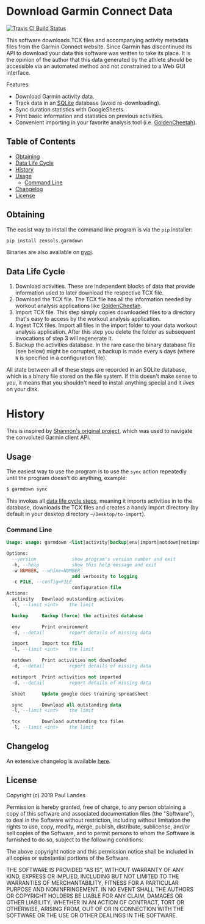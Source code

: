 # Download Garmin Connect Data

[![Travis CI Build Status][travis-badge]][travis-link]

This software downloads TCX files and accompanying activity metadata files from
the Garmin Connect website.  Since Garmin has discontinued its API to download
your data this software was written to take its place.  It is the opinion of
the author that this data generated by the athlete should be accessible via an
automated method and not constrained to a Web GUI interface.

Features:
* Download Garmin activity data.
* Track data in an [SQLite] database (avoid re-downloading).
* Sync duration statistics with GoogleSheets.
* Print basic information and statistics on previous activities.
* Convenient importing in your favorite analysis tool (i.e. [GoldenCheetah]).


<!-- markdown-toc start - Don't edit this section. Run M-x markdown-toc-refresh-toc -->
## Table of Contents

- [Obtaining](#obtaining)
- [Data Life Cycle](#data-life-cycle)
- [History](#history)
- [Usage](#usage)
    - [Command Line](#command-line)
- [Changelog](#changelog)
- [License](#license)

<!-- markdown-toc end -->


## Obtaining

The easist way to install the command line program is via the `pip` installer:
```bash
pip install zensols.garmdown
```

Binaries are also available on [pypi].


## Data Life Cycle

1. Download activities.  These are independent blocks of data that provide
   information used to later download the respective TCX file.
2. Download the TCX file.  The TCX file has all the information needed by
   workout analysis applications like [GoldenCheetah].
3. Import TCX file.  This step simply copies downloaded files to a directory
   that's easy to access by the workout analysis application.
4. Ingest TCX files.  Import all files in the import folder to your data
   workout analysis application.  After this step you delete the folder as
   subsequent invocations of step 3 will regenerate it.
5. Backup the activities database.  In the rare case the binary database file
   (see below) might be corrupted, a backup is made every `N` days (where `N`
   is specified in a configuration file).

All state between all of these steps are recorded in an SQLite database, which
is a binary file stored on the file system.  If this doesn't make sense to you,
it means that you shouldn't need to install anything special and it *lives* on
your disk.


# History

This is inspired by [Shannon's original project], which was used to navigate
the convoluted Garmin client API.


## Usage

The easiest way to use the program is to use the `sync` action repeatedly
until the program doesn't do anything, example:
```bash
$ garmdown sync
```

This invokes all [data life cycle steps](#data-life-cycle), meaning it imports
activities in to the database, downloads the TCX files and creates a handy
import directory (by default in your desktop directory `~/Desktop/to-import`).

### Command Line

```sql
Usage: usage: garmdown <list|activity|backup|env|import|notdown|notimport|sheet|sync|tcx> [options]

Options:
  --version             show program's version number and exit
  -h, --help            show this help message and exit
  -w NUMBER, --whine=NUMBER
                        add verbosity to logging
  -c FILE, --config=FILE
                        configuration file
Actions:
  activity   Download outstanding activites
  -l, --limit <int>    the limit

  backup     Backup (force) the activites database

  env        Print environment
  -d, --detail         report details of missing data

  import     Import tcx file
  -l, --limit <int>    the limit

  notdown    Print activities not downloaded
  -d, --detail         report details of missing data

  notimport  Print activities not imported
  -d, --detail         report details of missing data

  sheet      Update google docs training spreadsheet

  sync       Download all outstanding data
  -l, --limit <int>    the limit

  tcx        Download outstanding tcx files
  -l, --limit <int>    the limit
```


## Changelog

An extensive changelog is available [here](CHANGELOG.md).


## License

Copyright (c) 2019 Paul Landes

Permission is hereby granted, free of charge, to any person obtaining a copy of
this software and associated documentation files (the "Software"), to deal in
the Software without restriction, including without limitation the rights to
use, copy, modify, merge, publish, distribute, sublicense, and/or sell copies
of the Software, and to permit persons to whom the Software is furnished to do
so, subject to the following conditions:

The above copyright notice and this permission notice shall be included in all
copies or substantial portions of the Software.

THE SOFTWARE IS PROVIDED "AS IS", WITHOUT WARRANTY OF ANY KIND, EXPRESS OR
IMPLIED, INCLUDING BUT NOT LIMITED TO THE WARRANTIES OF MERCHANTABILITY,
FITNESS FOR A PARTICULAR PURPOSE AND NONINFRINGEMENT. IN NO EVENT SHALL THE
AUTHORS OR COPYRIGHT HOLDERS BE LIABLE FOR ANY CLAIM, DAMAGES OR OTHER
LIABILITY, WHETHER IN AN ACTION OF CONTRACT, TORT OR OTHERWISE, ARISING FROM,
OUT OF OR IN CONNECTION WITH THE SOFTWARE OR THE USE OR OTHER DEALINGS IN THE
SOFTWARE.


<!-- links -->
[travis-link]: https://travis-ci.org/plandes/garmdown
[travis-badge]: https://travis-ci.org/plandes/garmdown.svg?branch=master
[pypi]: https://pypi.org/project/zensols.garmdown/

[GoldenCheetah]: https://www.goldencheetah.org
[Shannon's original project]: https://github.com/magsol/garmin
[SQLite]: https://www.sqlite.org/index.html
